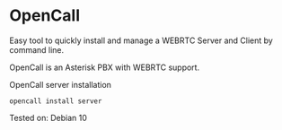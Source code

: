 # OpenCall

Easy tool to quickly install and manage a WEBRTC Server and Client by command line.

OpenCall is an Asterisk PBX with WEBRTC support.  


OpenCall server installation
```
opencall install server
```


Tested on: Debian 10
